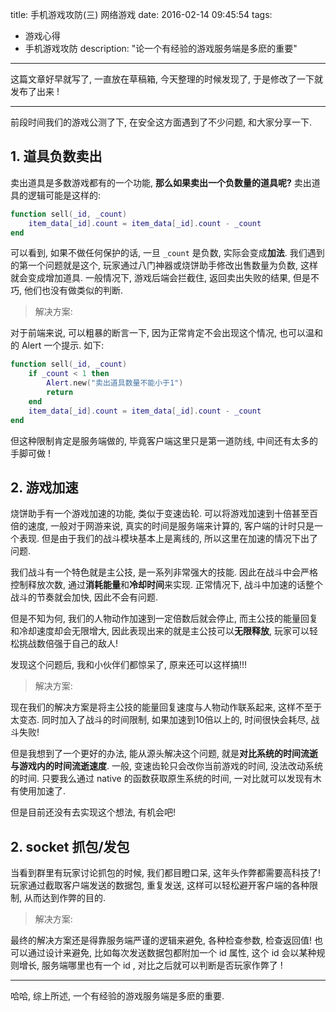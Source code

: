 title: 手机游戏攻防(三) 网络游戏
date: 2016-02-14 09:45:54
tags:
- 游戏心得
- 手机游戏攻防
description: "论一个有经验的游戏服务端是多麽的重要"
---

这篇文章好早就写了, 一直放在草稿箱, 今天整理的时候发现了, 于是修改了一下就发布了出来 !

---

前段时间我们的游戏公测了下, 在安全这方面遇到了不少问题, 和大家分享一下.


## 1. 道具负数卖出

卖出道具是多数游戏都有的一个功能, **那么如果卖出一个负数量的道具呢?** 卖出道具的逻辑可能是这样的:

```lua
function sell(_id, _count)
	item_data[_id].count = item_data[_id].count - _count
end
```

可以看到, 如果不做任何保护的话, 一旦 `_count` 是负数, 实际会变成**加法**. 我们遇到的第一个问题就是这个, 玩家通过八门神器或烧饼助手修改出售数量为负数, 这样就会变成增加道具. 一般情况下, 游戏后端会拦截住, 返回卖出失败的结果, 但是不巧, 他们也没有做类似的判断. 

> 解决方案:

对于前端来说, 可以粗暴的断言一下, 因为正常肯定不会出现这个情况, 也可以温和的 Alert 一个提示. 如下:

```lua
function sell(_id, _count)
	if _count < 1 then
		Alert.new("卖出道具数量不能小于1")
		return
	end
	item_data[_id].count = item_data[_id].count - _count
end
```

但这种限制肯定是服务端做的, 毕竟客户端这里只是第一道防线, 中间还有太多的手脚可做 !

## 2. 游戏加速

烧饼助手有一个游戏加速的功能, 类似于变速齿轮. 可以将游戏加速到十倍甚至百倍的速度, 一般对于网游来说, 真实的时间是服务端来计算的, 客户端的计时只是一个表现. 但是由于我们的战斗模块基本上是离线的, 所以这里在加速的情况下出了问题.

我们战斗有一个特色就是主公技, 是一系列非常强大的技能. 因此在战斗中会严格控制释放次数, 通过**消耗能量**和**冷却时间**来实现. 正常情况下, 战斗中加速的话整个战斗的节奏就会加快, 因此不会有问题.

但是不知为何, 我们的人物动作加速到一定倍数后就会停止, 而主公技的能量回复和冷却速度却会无限增大, 因此表现出来的就是主公技可以**无限释放**, 玩家可以轻松挑战数倍强于自己的敌人!

发现这个问题后, 我和小伙伴们都惊呆了, 原来还可以这样搞!!! 


> 解决方案:

现在我们的解决方案是将主公技的能量回复速度与人物动作联系起来, 这样不至于太变态. 同时加入了战斗的时间限制, 如果加速到10倍以上的, 时间很快会耗尽, 战斗失败! 

但是我想到了一个更好的办法, 能从源头解决这个问题, 就是**对比系统的时间流逝与游戏内的时间流逝速度**. 一般, 变速齿轮只会改你当前游戏的时间, 没法改动系统的时间. 只要我么通过 native 的函数获取原生系统的时间, 一对比就可以发现有木有使用加速了.

但是目前还没有去实现这个想法, 有机会吧!


## 2. socket 抓包/发包

当看到群里有玩家讨论抓包的时候, 我们都目瞪口呆, 这年头作弊都需要高科技了! 玩家通过截取客户端发送的数据包, 重复发送, 这样可以轻松避开客户端的各种限制, 从而达到作弊的目的.

> 解决方案:

最终的解决方案还是得靠服务端严谨的逻辑来避免, 各种检查参数, 检查返回值! 也可以通过设计来避免, 比如每次发送数据包都附加一个 id 属性, 这个 id 会以某种规则增长, 服务端哪里也有一个 id , 对比之后就可以判断是否玩家作弊了 !


---

哈哈, 综上所述, 一个有经验的游戏服务端是多麽的重要.